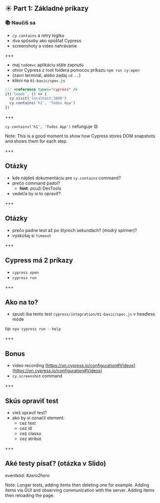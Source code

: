 ## ☀️ Part 1: Základné príkazy

### 📚 Naučíš sa

- `cy.contains` a retry logiku
- dva spôsoby ako spúšťať Cypress
- screenshoty a video nahrávanie

+++

- maj `todomvc` aplikáciu stále zapnutú
- otvor Cypress z root foldera pomocou príkazu `npm run cy:open`
- (zavri terminál, alebo zadaj `cd ..`)
- klikni na `01-basic/spec.js`

```js
/// <reference types="cypress" />
it('loads', () => {
  cy.visit('localhost:3000')
  cy.contains('h1', 'Todos App')
})
```

+++

`cy.contains('h1', 'Todos App')` nefunguje 😟

Note:
This is a good moment to show how Cypress stores DOM snapshots and shows them for each step.

+++

## Otázky

- kde nájdeš dokumentáciu pre `cy.contains` command?
- prečo command padol?
  - **hint**: použi DevTools
- vedel/a by si to opraviť?

+++

## Otázky

- prečo padne test až po štyroch sekundách? (modrý spinner)?
- vyskúšaj si `timeout`

+++

## Cypress má 2 príkazy

- `cypress open`
- `cypress run`

+++

## Ako na to?

- spusti iba tento test `cypress/integration/01-basic/spec.js` v headless móde

tip: `npx cypress run --help`

+++

## Bonus

- video recording [https://on.cypress.io/configuration#Videos](https://on.cypress.io/configuration#Videos)
- `cy.screenshot` command

+++

## Skús opraviť test

- vieš opraviť test?
- ako by si označil element:
  - cez text
  - cez id
  - cez classu
  - cez atribút

+++

## Aké testy písať? (otázka v Slido)

eventkód: *#zero2hero*

Note:
Longer tests, adding items then deleting one for example. Adding items via GUI and observing communication with the server. Adding items then reloading the page.
